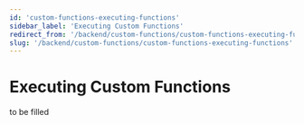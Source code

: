 ```yaml
---
id: 'custom-functions-executing-functions'
sidebar_label: 'Executing Custom Functions'
redirect_from: '/backend/custom-functions/custom-functions-executing-functions'
slug: '/backend/custom-functions/custom-functions-executing-functions'
---
```


# Executing Custom Functions

to be filled